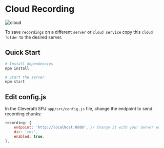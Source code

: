 # Cloud Recording

![cloud](./assets/cloud.png)

To save `recordings` on a different `server` or `cloud service` copy this `cloud folder` to the desired server.

## Quick Start

```bash
# Install dependencies
npm install

# Start the server
npm start
```

## Edit config.js

In the Cleveratti SFU `app/src/config.js` file, change the endpoint to send recording chunks:

```js
recording: {
	endpoint: 'http://localhost:8080', // Change it with your Server endpoint
	dir: 'rec',
	enabled: true,
},
```
